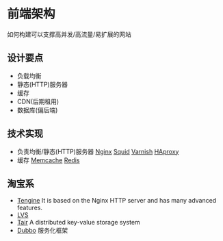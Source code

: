 # 前端架构
如何构建可以支撑高并发/高流量/易扩展的网站

## 设计要点
* 负载均衡
* 静态(HTTP)服务器
* 缓存
* CDN(后期租用)
* 数据库(偏后端)

## 技术实现
* 负责均衡/静态(HTTP)服务器
    [Nginx]()
    [Squid]()
    [Varnish]()
    [HAproxy]()
* 缓存
    [Memcache]()
    [Redis]()

## 淘宝系
* [Tengine](http://tengine.taobao.org/)
    It is based on the Nginx HTTP server and has many advanced features.
* [LVS](https://github.com/alibaba/LVS)
* [Tair](https://github.com/alibaba/tair)
    A distributed key-value storage system
* [Dubbo](https://github.com/alibaba/dubbo) 服务化框架
